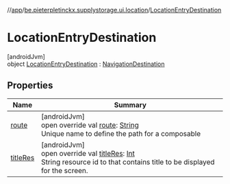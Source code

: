 //[app](../../../index.md)/[be.pieterpletinckx.supplystorage.ui.location](../index.md)/[LocationEntryDestination](index.md)

# LocationEntryDestination

[androidJvm]\
object [LocationEntryDestination](index.md) : [NavigationDestination](../../be.pieterpletinckx.supplystorage.ui.navigation/-navigation-destination/index.md)

## Properties

| Name | Summary |
|---|---|
| [route](route.md) | [androidJvm]<br>open override val [route](route.md): [String](https://kotlinlang.org/api/latest/jvm/stdlib/kotlin/-string/index.html)<br>Unique name to define the path for a composable |
| [titleRes](title-res.md) | [androidJvm]<br>open override val [titleRes](title-res.md): [Int](https://kotlinlang.org/api/latest/jvm/stdlib/kotlin/-int/index.html)<br>String resource id to that contains title to be displayed for the screen. |
